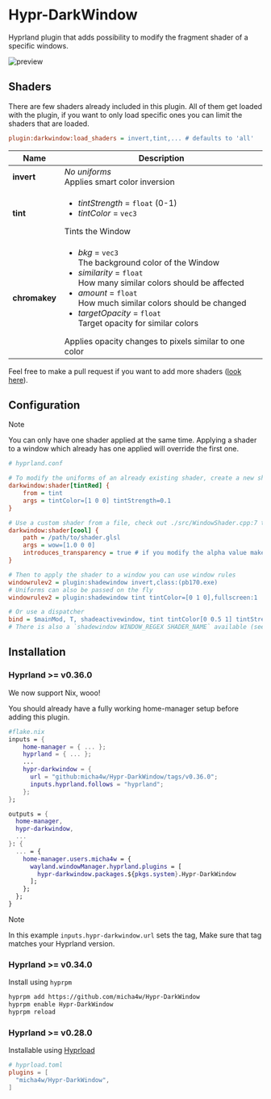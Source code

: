 # Hypr-DarkWindow

Hyprland plugin that adds possibility to modify the fragment shader of a specific windows.

![preview](./res/preview.png)

## Shaders

There are few shaders already included in this plugin.
All of them get loaded with the plugin, if you want to only load specific ones you can limit the shaders that are loaded.

```ini
plugin:darkwindow:load_shaders = invert,tint,... # defaults to 'all'
```

| **Name**   | **Description**                                                                                              |
| ---------- | ------------------------------------------------------------------------------------------------------------ |
| **invert** | _No uniforms_ <br> Applies smart color inversion                                                             |
| **tint**   | <ul><li>_tintStrength_ = `float` (0-1) </li><li>_tintColor_ = `vec3`</li></ul> Tints the Window <br> |
| **chromakey**   | <ul> <li>_bkg_ = `vec3` <br> The background color of the Window </li> <li>_similarity_ = `float` <br> How many similar colors should be affected</li> <li>_amount_ = `float` <br> How much similar colors should be changed</li> <li>_targetOpacity_ = `float` <br> Target opacity for similar colors</li> </ul> Applies opacity changes to pixels similar to one color <br> |

Feel free to make a pull request if you want to add more shaders ([look here](./src/WindowShader.cpp:7)).

## Configuration

> [!NOTE]
> You can only have one shader applied at the same time.
> Applying a shader to a window which already has one applied will override the first one.

```ini
# hyprland.conf

# To modify the uniforms of an already existing shader, create a new shader and set the uniforms you want
darkwindow:shader[tintRed] {
    from = tint
    args = tintColor=[1 0 0] tintStrength=0.1
}

# Use a custom shader from a file, check out ./src/WindowShader.cpp:7 to see examples for the files content
darkwindow:shader[cool] {
    path = /path/to/shader.glsl
    args = wow=[1.0 0 0]
    introduces_transparency = true # if you modify the alpha value make sure to set this value to true so hyprland knows it should enable blur
}

# Then to apply the shader to a window you can use window rules
windowrulev2 = plugin:shadewindow invert,class:(pb170.exe)
# Uniforms can also be passed on the fly
windowrulev2 = plugin:shadewindow tint tintColor=[0 1 0],fullscreen:1

# Or use a dispatcher
bind = $mainMod, T, shadeactivewindow, tint tintColor[0 0.5 1] tintStrength=0.3
# There is also a `shadewindow WINDOW_REGEX SHADER_NAME` available (see window in https://wiki.hypr.land/Configuring/Dispatchers/#parameter-explanation)
```

## Installation

### Hyprland >= v0.36.0

We now support Nix, wooo!

You should already have a fully working home-manager setup before adding this plugin.

```nix
#flake.nix
inputs = {
    home-manager = { ... };
    hyprland = { ... };
    ...
    hypr-darkwindow = {
      url = "github:micha4w/Hypr-DarkWindow/tags/v0.36.0";
      inputs.hyprland.follows = "hyprland";
    };
};

outputs = {
  home-manager,
  hypr-darkwindow,
  ...
}: {
  ... = {
    home-manager.users.micha4w = {
      wayland.windowManager.hyprland.plugins = [
        hypr-darkwindow.packages.${pkgs.system}.Hypr-DarkWindow
      ];
    };
  };
}
```

> [!NOTE]
> In this example `inputs.hypr-darkwindow.url` sets the tag, Make sure that tag matches your Hyprland version.

### Hyprland >= v0.34.0

Install using `hyprpm`

```sh
hyprpm add https://github.com/micha4w/Hypr-DarkWindow
hyprpm enable Hypr-DarkWindow
hyprpm reload
```

### Hyprland >= v0.28.0

Installable using [Hyprload](https://github.com/duckonaut/hyprload)

```toml
# hyprload.toml
plugins = [
  "micha4w/Hypr-DarkWindow",
]
```
